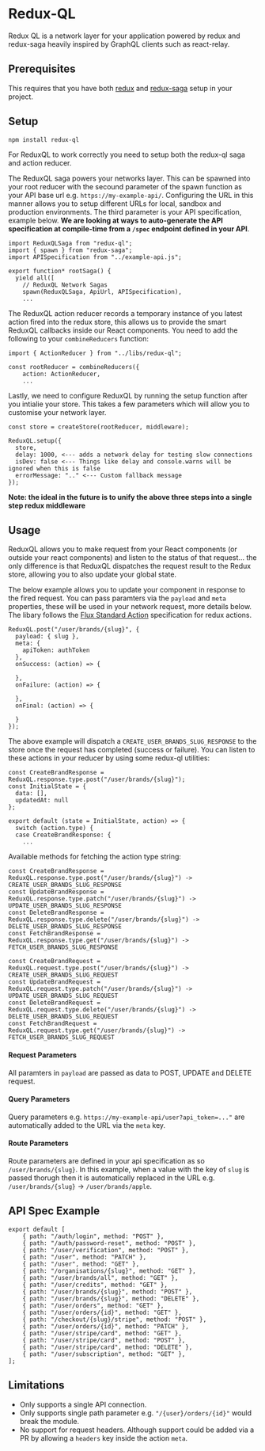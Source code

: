 
# Redux-QL

Redux QL is a network layer for your application powered by redux and redux-saga heavily inspired by GraphQL clients such as react-relay. 

## Prerequisites

This requires that you have both [redux](https://redux.js.org/) and [redux-saga](https://redux-saga.js.org/) setup in your project.

## Setup

```
npm install redux-ql
```

For ReduxQL to work correctly you need to setup both the redux-ql saga and action reducer. 

The ReduxQL saga powers your networks layer. This can be spawned into your root reducer with the secound parameter of the spawn function as your API base url e.g. `https://my-example-api/`. Configuring the URL in this manner allows you to setup different URLs for local, sandbox and production environments. The third parameter is your API specification, example below. **We are looking at ways to auto-generate the API specification at compile-time from a `/spec` endpoint defined in your API**.

```
import ReduxQLSaga from "redux-ql";
import { spawn } from "redux-saga";
import APISpecification from "../example-api.js";

export function* rootSaga() {
  yield all([
    // ReduxQL Network Sagas
    spawn(ReduxQLSaga, ApiUrl, APISpecification),
    ...
```

The ReduxQL action reducer records a temporary instance of you latest action fired into the redux store, this allows us to provide the smart ReduxQL callbacks inside our React components. You need to add the following to your `combineReducers` function:

```
import { ActionReducer } from "../libs/redux-ql";

const rootReducer = combineReducers({
    action: ActionReducer,
    ...
```

Lastly, we need to configure ReduxQL by running the setup function after you intialie your store. This takes a few parameters which will allow you to customise your network layer.

```
const store = createStore(rootReducer, middleware);

ReduxQL.setup({ 
  store,
  delay: 1000, <--- adds a network delay for testing slow connections
  isDev: false <--- Things like delay and console.warns will be ignored when this is false
  errorMessage: ".." <--- Custom fallback message
});
```

**Note: the ideal in the future is to unify the above three steps into a single step redux middleware**

## Usage

ReduxQL allows you to make request from your React components (or outside your react components) and listen to the status of that request... the only difference is that ReduxQL dispatches the request result to the Redux store, allowing you to also update your global state.

The below example allows you to update your component in response to the fired request. You can pass paramters via the `payload` and `meta` properties, these will be used in your network request, more details below. The libary follows the [Flux Standard Action](https://github.com/redux-utilities/flux-standard-action) specification for redux actions.


```
ReduxQL.post("/user/brands/{slug}", {
  payload: { slug },
  meta: {
    apiToken: authToken
  },
  onSuccess: (action) => {

  },
  onFailure: (action) => {

  },
  onFinal: (action) => {

  }
});
```

The above example will dispatch a `CREATE_USER_BRANDS_SLUG_RESPONSE` to the store once the request has completed (success or failure). You can listen to these actions in your reducer by using some redux-ql utilities:

```
const CreateBrandResponse = ReduxQL.response.type.post("/user/brands/{slug}");
const InitialState = {
  data: [],
  updatedAt: null
};

export default (state = InitialState, action) => {
  switch (action.type) {
  case CreateBrandResponse: {
    ...
```

Available methods for fetching the action type string:

```
const CreateBrandResponse = ReduxQL.response.type.post("/user/brands/{slug}") -> CREATE_USER_BRANDS_SLUG_RESPONSE
const UpdateBrandResponse = ReduxQL.response.type.patch("/user/brands/{slug}") -> UPDATE_USER_BRANDS_SLUG_RESPONSE
const DeleteBrandResponse = ReduxQL.response.type.delete("/user/brands/{slug}") -> DELETE_USER_BRANDS_SLUG_RESPONSE
const FetchBrandResponse = ReduxQL.response.type.get("/user/brands/{slug}") -> FETCH_USER_BRANDS_SLUG_RESPONSE

const CreateBrandRequest = ReduxQL.request.type.post("/user/brands/{slug}") -> CREATE_USER_BRANDS_SLUG_REQUEST
const UpdateBrandRequest = ReduxQL.request.type.patch("/user/brands/{slug}") -> UPDATE_USER_BRANDS_SLUG_REQUEST
const DeleteBrandRequest = ReduxQL.request.type.delete("/user/brands/{slug}") -> DELETE_USER_BRANDS_SLUG_REQUEST
const FetchBrandRequest = ReduxQL.request.type.get("/user/brands/{slug}") -> FETCH_USER_BRANDS_SLUG_REQUEST
```

#### Request Parameters

All paramters in `payload` are passed as data to POST, UPDATE and DELETE request.

#### Query Parameters

Query parameters e.g. `https://my-example-api/user?api_token=..."` are automatically added to the URL via the `meta` key.

#### Route Parameters

Route parameters are defined in your api specification as so `/user/brands/{slug}`. In this example, when a value with the key of `slug` is passed thorugh then it is automatically replaced in the URL e.g. `/user/brands/{slug}` -> `/user/brands/apple`.

## API Spec Example

```
export default [
    { path: "/auth/login", method: "POST" },
    { path: "/auth/password-reset", method: "POST" },
    { path: "/user/verification", method: "POST" }, 
    { path: "/user", method: "PATCH" }, 
    { path: "/user", method: "GET" }, 
    { path: "/organisations/{slug}", method: "GET" }, 
    { path: "/user/brands/all", method: "GET" }, 
    { path: "/user/credits", method: "GET" }, 
    { path: "/user/brands/{slug}", method: "POST" },
    { path: "/user/brands/{slug}", method: "DELETE" }, 
    { path: "/user/orders", method: "GET" }, 
    { path: "/user/orders/{id}", method: "GET" },
    { path: "/checkout/{slug}/stripe", method: "POST" },
    { path: "/user/orders/{id}", method: "PATCH" }, 
    { path: "/user/stripe/card", method: "GET" }, 
    { path: "/user/stripe/card", method: "POST" }, 
    { path: "/user/stripe/card", method: "DELETE" }, 
    { path: "/user/subscription", method: "GET" }, 
];
```

## Limitations

- Only supports a single API connection.
- Only supports single path parameter e.g. `"/{user}/orders/{id}"` would break the module.
- No support for request headers. Although support could be added via a PR by allowing a `headers` key inside the action `meta`.
